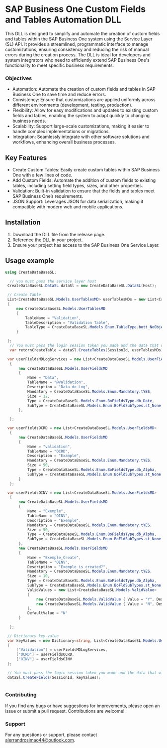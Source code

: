 # SAP Business One Custom Fields and Tables Automation DLL

This DLL is designed to simplify and automate the creation of custom fields and tables within the SAP Business One system using the Service Layer (SL) API. It provides a streamlined, programmatic interface to manage customizations, ensuring consistency and reducing the risk of manual errors during the creation process. The DLL is ideal for developers and system integrators who need to efficiently extend SAP Business One's functionality to meet specific business requirements.

### Objectives

* Automation: Automate the creation of custom fields and tables in SAP Business One to save time and reduce errors.
* Consistency: Ensure that customizations are applied uniformly across different environments (development, testing, production).
* Flexibility: Allow for easy modifications and updates to existing custom fields and tables, enabling the system to adapt quickly to changing business needs.
* Scalability: Support large-scale customizations, making it easier to handle complex implementations or migrations.
* Integration: Seamlessly integrate with other software solutions and workflows, enhancing overall business processes.

## Key Features

* Create Custom Tables: Easily create custom tables within SAP Business One with a few lines of code.
* Add Custom Fields: Automate the addition of custom fields to existing tables, including setting field types, sizes, and other properties.
* Validation: Built-in validation to ensure that the fields and tables meet SAP Business One’s requirements.
* JSON Support: Leverages JSON for data serialization, making it compatible with modern web and mobile applications.

## Installation

1. Download the DLL file from the release page.
2. Reference the DLL in your project.
3. Ensure your project has access to the SAP Business One Service Layer.

## Usage example 

```csharp
using CreateDataBaseSL;

  // you must pass the service layer host
 CreateDataBaseSL.DataSL dataSl = new CreateDataBaseSL.DataSL(Host);

 // Create Table
 List<CreateDataBaseSL.Models.UserTablesMD> userTablesMDs = new List<CreateDataBaseSL.Models.UserTablesMD> 
 {
     new CreateDataBaseSL.Models.UserTablesMD
     {
         TableName = "Validation",
         TableDescription = "Validation Table",
         TableType = CreateDataBaseSL.Models.Enum.TableType.bott_NoObject
     }

 };
  // You must pass the login session token you made and the data that will be integrated from the service layer
  var retornCreateTable = dataSl.CreateTables(SessionId, userTablesMDs);

 var userFieldsMDLogServices = new List<CreateDataBaseSL.Models.UserFieldsMD>
  {
      new CreateDataBaseSL.Models.UserFieldsMD
      {
          Name = "Data",
          TableName = "@Validation",
          Description = "Data do Log",
          Mandatory = CreateDataBaseSL.Models.Enum.Mandatory.tYES,
          Size = 12,
          Type = CreateDataBaseSL.Models.Enum.BoFieldsType.db_Date,
          SubType = CreateDataBaseSL.Models.Enum.BoFldSubTypes.st_None
      },

  };

 var userFieldsOCRD = new List<CreateDataBaseSL.Models.UserFieldsMD>
  {
      new CreateDataBaseSL.Models.UserFieldsMD
      {
          Name = "validation",
          TableName = "OCRD",
          Description = "Example",
          Mandatory = CreateDataBaseSL.Models.Enum.Mandatory.tYES,
          Size = 50,
          Type = CreateDataBaseSL.Models.Enum.BoFieldsType.db_Alpha,
          SubType = CreateDataBaseSL.Models.Enum.BoFldSubTypes.st_None
      }
  };

 var userFieldsOINV = new List<CreateDataBaseSL.Models.UserFieldsMD>
  {
      new CreateDataBaseSL.Models.UserFieldsMD
      {
          Name = "Exemple",
          TableName = "OINV",
          Description = "Exemple",
          Mandatory = CreateDataBaseSL.Models.Enum.Mandatory.tYES,
          Size = 50,
          Type = CreateDataBaseSL.Models.Enum.BoFieldsType.db_Alpha,
          SubType = CreateDataBaseSL.Models.Enum.BoFldSubTypes.st_None
      },
      new CreateDataBaseSL.Models.UserFieldsMD
      {
          Name = "Exemple_Create",
          TableName = "OINV",
          Description = "Exemple is created?",
          Mandatory = CreateDataBaseSL.Models.Enum.Mandatory.tYES,
          Size = 10,
          Type = CreateDataBaseSL.Models.Enum.BoFieldsType.db_Alpha,
          SubType = CreateDataBaseSL.Models.Enum.BoFldSubTypes.st_None,
          ValidValues = new List<CreateDataBaseSL.Models.ValidValue>
          {
              new CreateDataBaseSL.Models.ValidValue { Value = "Y", Description = "Sim" },
              new CreateDataBaseSL.Models.ValidValue { Value = "N", Description = "Não" }
          },
          DefaultValue = "N"
      }
      
  };

 // Dictionary key-value
 var keyValues = new Dictionary<string, List<CreateDataBaseSL.Models.UserFieldsMD>>
 {
     ["Validation"] = userFieldsMDLogServices,
     ["OCRD"] = userFieldsOCRD,
     ["OINV"] = userFieldsOINV
 };

 // You must pass the login session token you made and the data that will be integrated from the service layer
 dataSl.CreateFields(SessionId, keyValues);
           
```
### Contributing

If you find any bugs or have suggestions for improvements, please open an issue or submit a pull request. Contributions are welcome!

### Support
For any questions or support, please contact alerrandrosimao44@outlook.com.

